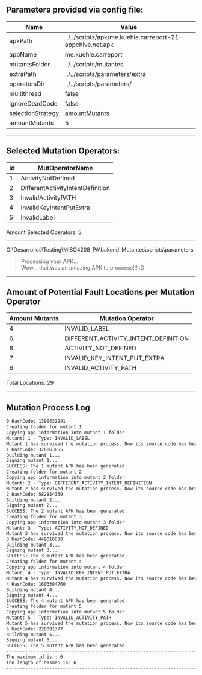
## Parameters provided via config file:

Name			| Value
------------------------|---------
apkPath 		| ../../scripts/apk/me.kuehle.carreport-21-appchive.net.apk
appName 		| me.kuehle.carreport
mutantsFolder 		| ../../scripts/mutantes
extraPath 		| ../../scripts/parameters/extra
operatorsDir 		| ../../scripts/parameters/
multithread 		| false
ignoreDeadCode 		| false
selectionStrategy 	| amountMutants
amountMutants 		| 5
----------------------------------

## Selected Mutation Operators:

Id 		| MutOperatorName
----------------|--------------
1 		| ActivityNotDefined
2 		| DifferentActivityIntentDefinition
3 		| InvalidActivityPATH
4 		| InvalidKeyIntentPutExtra
5 		| InvalidLabel

Amount Selected Operators: 	5

-------------------------------------------

C:\Desarrollos\Testing\MISO4208_PA\bakend_Mutantes\scripts\parameters
> Processing your APK...  
> Wow... that was an amazing APK to proccess!!! :D

--------------------------------------
## Amount of Potential Fault Locations per Mutation Operator

Amount Mutants	| Mutation Operator
----------------|---------------------
4		| INVALID_LABEL
6		| DIFFERENT_ACTIVITY_INTENT_DEFINITION
6		| ACTIVITY_NOT_DEFINED
7		| INVALID_KEY_INTENT_PUT_EXTRA
6		| INVALID_ACTIVITY_PATH


Total Locations: 29

--------------------------------------

## Mutation Process Log

```sh
0 HashCode: 1390432241
Creating folder for mutant 1
Copying app information into mutant 1 folder
Mutant: 1 - Type: INVALID_LABEL
Mutant 1 has survived the mutation process. Now its source code has been modified.
1 HashCode: 328063855
Building mutant 1...
Signing mutant 1...
SUCCESS: The 1 mutant APK has been generated.
Creating folder for mutant 2
Copying app information into mutant 2 folder
Mutant: 2 - Type: DIFFERENT_ACTIVITY_INTENT_DEFINITION
Mutant 2 has survived the mutation process. Now its source code has been modified.
2 HashCode: 582854339
Building mutant 2...
Signing mutant 2...
SUCCESS: The 2 mutant APK has been generated.
Creating folder for mutant 3
Copying app information into mutant 3 folder
Mutant: 3 - Type: ACTIVITY_NOT_DEFINED
Mutant 3 has survived the mutation process. Now its source code has been modified.
3 HashCode: 449016038
Building mutant 3...
Signing mutant 3...
SUCCESS: The 3 mutant APK has been generated.
Creating folder for mutant 4
Copying app information into mutant 4 folder
Mutant: 4 - Type: INVALID_KEY_INTENT_PUT_EXTRA
Mutant 4 has survived the mutation process. Now its source code has been modified.
4 HashCode: 1603384760
Building mutant 4...
Signing mutant 4...
SUCCESS: The 4 mutant APK has been generated.
Creating folder for mutant 5
Copying app information into mutant 5 folder
Mutant: 5 - Type: INVALID_ACTIVITY_PATH
Mutant 5 has survived the mutation process. Now its source code has been modified.
5 HashCode: 220091377
Building mutant 5...
Signing mutant 5...
SUCCESS: The 5 mutant APK has been generated.
------------------------------------------------------------------------------------
The maximum id is : 6
The length of hasmap is: 6
------------------------------------------------------------------------------------
```
